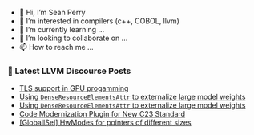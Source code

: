 - 👋 Hi, I’m Sean Perry
- 👀 I’m interested in compilers (c++, COBOL, llvm)
- 🌱 I’m currently learning ...
- 💞️ I’m looking to collaborate on ...
- 📫 How to reach me ...

<!---
s66perry/s66perry is a ✨ special ✨ repository because its `README.md` (this file) appears on your GitHub profile.
You can click the Preview link to take a look at your changes.
--->
### 📕 Latest LLVM Discourse Posts

<!-- DISCOURSE-LLVM:START -->
- [TLS support in GPU progamming](https://discourse.llvm.org/t/tls-support-in-gpu-progamming/84175#post_1)
- [Using `DenseResourceElementsAttr` to externalize large model weights](https://discourse.llvm.org/t/using-denseresourceelementsattr-to-externalize-large-model-weights/84173#post_3)
- [Using `DenseResourceElementsAttr` to externalize large model weights](https://discourse.llvm.org/t/using-denseresourceelementsattr-to-externalize-large-model-weights/84173#post_2)
- [Code Modernization Plugin for New C23 Standard](https://discourse.llvm.org/t/code-modernization-plugin-for-new-c23-standard/84139#post_5)
- [[GlobalISel] HwModes for pointers of different sizes](https://discourse.llvm.org/t/globalisel-hwmodes-for-pointers-of-different-sizes/84174#post_1)
<!-- DISCOURSE-LLVM:END -->
